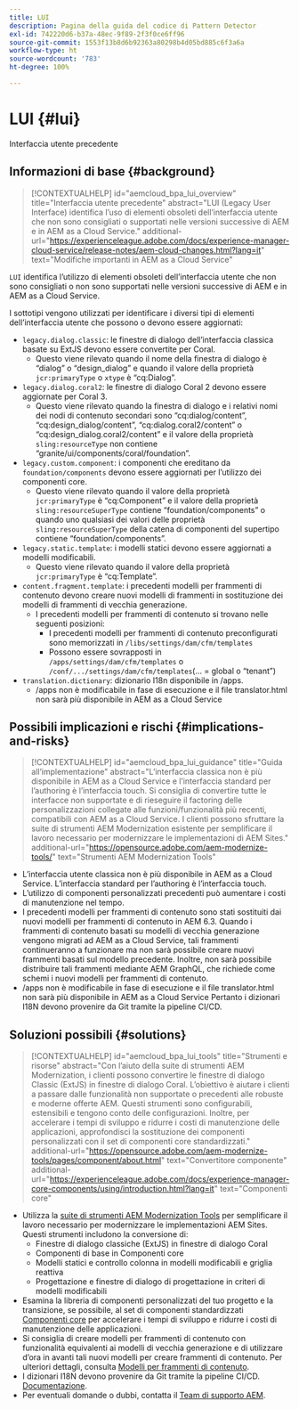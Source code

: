 ```yaml
---
title: LUI
description: Pagina della guida del codice di Pattern Detector
exl-id: 742220d6-b37a-48ec-9f89-2f3f0ce6ff96
source-git-commit: 1553f13b8d6b92363a80298b4d05bd885c6f3a6a
workflow-type: ht
source-wordcount: '783'
ht-degree: 100%

---
```


# LUI {#lui}

Interfaccia utente precedente

## Informazioni di base {#background}

>[!CONTEXTUALHELP]
>id="aemcloud_bpa_lui_overview"
>title="Interfaccia utente precedente"
>abstract="LUI (Legacy User Interface) identifica l’uso di elementi obsoleti dell’interfaccia utente che non sono consigliati o supportati nelle versioni successive di AEM e in AEM as a Cloud Service."
>additional-url="https://experienceleague.adobe.com/docs/experience-manager-cloud-service/release-notes/aem-cloud-changes.html?lang=it" text="Modifiche importanti in AEM as a Cloud Service"

`LUI` identifica l’utilizzo di elementi obsoleti dell’interfaccia utente che non sono consigliati o non sono supportati nelle versioni successive di AEM e in AEM as a Cloud Service.

I sottotipi vengono utilizzati per identificare i diversi tipi di elementi dell’interfaccia utente che possono o devono essere aggiornati:

* `legacy.dialog.classic`: le finestre di dialogo dell’interfaccia classica basate su ExtJS devono essere convertite per Coral.
   * Questo viene rilevato quando il nome della finestra di dialogo è “dialog” o “design_dialog” e quando il valore della proprietà `jcr:primaryType` o `xtype` è “cq:Dialog”.
* `legacy.dialog.coral2`: le finestre di dialogo Coral 2 devono essere aggiornate per Coral 3.
   * Questo viene rilevato quando la finestra di dialogo e i relativi nomi dei nodi di contenuto secondari sono “cq:dialog/content”, “cq:design_dialog/content”, “cq:dialog.coral2/content” o “cq:design_dialog.coral2/content” e il valore della proprietà `sling:resourceType` non contiene “granite/ui/components/coral/foundation”.
* `legacy.custom.component`: i componenti che ereditano da `foundation/components` devono essere aggiornati per l’utilizzo dei componenti core.
   * Questo viene rilevato quando il valore della proprietà `jcr:primaryType` è “cq:Component” e il
      valore della proprietà `sling:resourceSuperType` contiene “foundation/components” o quando uno qualsiasi dei
      valori delle proprietà `sling:resourceSuperType` della catena di componenti del supertipo contiene
“foundation/components”.
* `legacy.static.template`: i modelli statici devono essere aggiornati a modelli modificabili.
   * Questo viene rilevato quando il valore della proprietà `jcr:primaryType` è “cq:Template”.
* `content.fragment.template`: i precedenti modelli per frammenti di contenuto devono creare nuovi modelli di frammenti in sostituzione dei modelli di frammenti di vecchia generazione.
   * I precedenti modelli per frammenti di contenuto si trovano nelle seguenti posizioni:
      * I precedenti modelli per frammenti di contenuto preconfigurati sono memorizzati in `/libs/settings/dam/cfm/templates`
      * Possono essere sovrapposti in  `/apps/settings/dam/cfm/templates`  o  `/conf/.../settings/dam/cfm/templates`(... = global o “tenant”)
* `translation.dictionary`: dizionario I18n disponibile in /apps.
   * /apps non è modificabile in fase di esecuzione e il file translator.html non sarà più disponibile in AEM as a Cloud Service

## Possibili implicazioni e rischi {#implications-and-risks}

>[!CONTEXTUALHELP]
>id="aemcloud_bpa_lui_guidance"
>title="Guida all’implementazione"
>abstract="L’interfaccia classica non è più disponibile in AEM as a Cloud Service e l’interfaccia standard per l’authoring è l’interfaccia touch. Si consiglia di convertire tutte le interfacce non supportate e di rieseguire il factoring delle personalizzazioni collegate alle funzioni/funzionalità più recenti, compatibili con AEM as a Cloud Service. I clienti possono sfruttare la suite di strumenti AEM Modernization esistente per semplificare il lavoro necessario per modernizzare le implementazioni di AEM Sites."
>additional-url="https://opensource.adobe.com/aem-modernize-tools/" text="Strumenti AEM Modernization Tools"

* L’interfaccia utente classica non è più disponibile in AEM as a Cloud Service. L’interfaccia standard per l’authoring è l’interfaccia touch.
* L’utilizzo di componenti personalizzati precedenti può aumentare i costi di manutenzione nel tempo.
* I precedenti modelli per frammenti di contenuto sono stati sostituiti dai nuovi modelli per frammenti di contenuto in AEM 6.3. Quando i frammenti di contenuto basati su modelli di vecchia generazione vengono migrati ad AEM as a Cloud Service, tali frammenti continueranno a funzionare ma non sarà possibile creare nuovi frammenti basati sul modello precedente. Inoltre, non sarà possibile distribuire tali frammenti mediante AEM GraphQL, che richiede come schemi i nuovi modelli per frammenti di contenuto.
* /apps non è modificabile in fase di esecuzione e il file translator.html non sarà più disponibile in AEM as a Cloud Service Pertanto i dizionari I18N devono provenire da Git tramite la pipeline CI/CD.

## Soluzioni possibili {#solutions}

>[!CONTEXTUALHELP]
>id="aemcloud_bpa_lui_tools"
>title="Strumenti e risorse"
>abstract="Con l’aiuto della suite di strumenti AEM Modernization, i clienti possono convertire le finestre di dialogo Classic (ExtJS) in finestre di dialogo Coral. L’obiettivo è aiutare i clienti a passare dalle funzionalità non supportate o precedenti alle robuste e moderne offerte AEM. Questi strumenti sono configurabili, estensibili e tengono conto delle configurazioni. Inoltre, per accelerare i tempi di sviluppo e ridurre i costi di manutenzione delle applicazioni, approfondisci la sostituzione dei componenti personalizzati con il set di componenti core standardizzati."
>additional-url="https://opensource.adobe.com/aem-modernize-tools/pages/component/about.html" text="Convertitore componente"
>additional-url="https://experienceleague.adobe.com/docs/experience-manager-core-components/using/introduction.html?lang=it" text="Componenti core"

* Utilizza la [suite di strumenti AEM Modernization Tools](https://opensource.adobe.com/aem-modernize-tools/) per semplificare il lavoro necessario per modernizzare le implementazioni AEM Sites. Questi strumenti includono la conversione di:
   * Finestre di dialogo classiche (ExtJS) in finestre di dialogo Coral
   * Componenti di base in Componenti core
   * Modelli statici e controllo colonna in modelli modificabili e griglia reattiva
   * Progettazione e finestre di dialogo di progettazione in criteri di modelli modificabili
* Esamina la libreria di componenti personalizzati del tuo progetto e la transizione, se possibile, al set di componenti standardizzati [Componenti core](https://experienceleague.adobe.com/docs/experience-manager-core-components/using/introduction.html?lang=it) per accelerare i tempi di sviluppo e ridurre i costi di manutenzione delle applicazioni.
* Si consiglia di creare modelli per frammenti di contenuto con funzionalità equivalenti ai modelli di vecchia generazione e di utilizzare d’ora in avanti tali nuovi modelli per creare frammenti di contenuto. Per ulteriori dettagli, consulta [Modelli per frammenti di contenuto](https://experienceleague.adobe.com/docs/experience-manager-65/assets/content-fragments/content-fragments-models.html?lang=it).
* I dizionari I18N devono provenire da Git tramite la pipeline CI/CD. [Documentazione](https://experienceleague.adobe.com/docs/experience-manager-cloud-service/content/release-notes/aem-cloud-changes.html?lang=it#apps-libs-immutable).
* Per eventuali domande o dubbi, contatta il [Team di supporto AEM](https://helpx.adobe.com/it/enterprise/using/support-for-experience-cloud.html).
